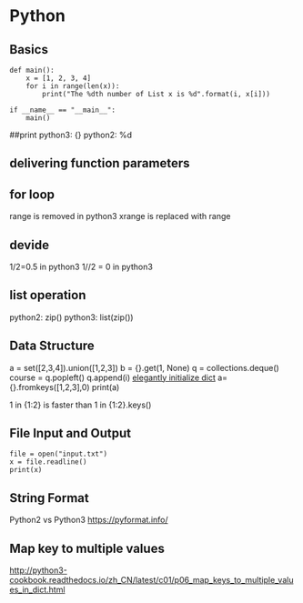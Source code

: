 # Python

## Basics

```
def main():
    x = [1, 2, 3, 4]
    for i in range(len(x)):
        print("The %dth number of List x is %d".format(i, x[i]))

if __name__ == "__main__":
    main()
```
##print
python3: {}
python2: %d

## delivering function parameters
## for loop
range is removed in python3
xrange is replaced with range
## devide
1/2=0.5 in python3
1//2 = 0 in python3
## list operation
python2: zip()
python3: list(zip())
## Data Structure
a = set([2,3,4]).union([1,2,3])
b = {}.get(1, None)
q = collections.deque()
course = q.popleft()
q.append(i)
[elegantly initialize dict](https://www.linuxzen.com/python-you-ya-de-cao-zuo-zi-dian.html)
a={}.fromkeys([1,2,3],0)
print(a)

1 in {1:2} is faster than 1 in {1:2}.keys()
## File Input and Output

```
file = open("input.txt")
x = file.readline()
print(x)
```

## String Format
Python2 vs Python3
https://pyformat.info/

## Map key to multiple values
http://python3-cookbook.readthedocs.io/zh_CN/latest/c01/p06_map_keys_to_multiple_values_in_dict.html


